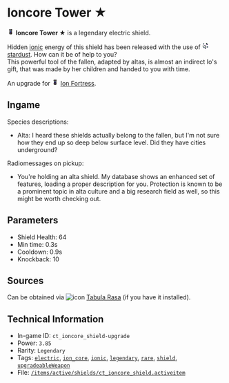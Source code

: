 # Ioncore Tower ★

<img src="https://raw.githubusercontent.com/Ceterai/Enternia/main/items/active/shields/ct_ioncore_shield.png" alt="Ioncore Tower ★ icon" loading="lazy" height="16px" width="auto" /> **Ioncore Tower ★** is a legendary electric shield.

Hidden [ionic](https://ceterai.github.io/MyEnternia/Wiki/Tags/Ionic) energy of this shield has been released with the use of <img src="https://raw.githubusercontent.com/Ceterai/Enternia/main/items/generic/crafting/ct_stardust.png" alt="Stardust icon" loading="lazy" height="16px" width="auto" /> [stardust](https://ceterai.github.io/MyEnternia/Wiki/Stardust). How can it be of help to you?  
This powerful tool of the fallen, adapted by altas, is almost an indirect Io's gift, that was made by her children and handed to you with time.

An upgrade for <img src="https://raw.githubusercontent.com/Ceterai/Enternia/main/items/active/shields/ct_ioncore_shield.png" alt="Ion Fortress icon" loading="lazy" height="16px" width="auto" /> [Ion Fortress](https://ceterai.github.io/MyEnternia/Wiki/IonFortress).

## Ingame

Species descriptions:

- Alta: I heard these shields actually belong to the fallen, but I'm not sure how they end up so deep below surface level. Did they have cities underground?

Radiomessages on pickup:

- You're holding an alta shield. My database shows an enhanced set of features, loading a proper description for you. Protection is known to be a prominent topic in alta culture and a big research field as well, so this might be worth checking out.

## Parameters

- Shield Health: 64
- Min time: 0.3s
- Cooldown: 0.9s
- Knockback: 10

## Sources

Can be obtained via <img src="https://steamuserimages-a.akamaihd.net/ugc/263843960696222713/3EC9A7C005541F7D577EBCB8C5736B4EFC9973D6/" alt="icon" width="8" height="12"/> [Tabula Rasa](https://community.playstarbound.com/resources/the-tabula-rasa.3222/) (if you have it installed).

## Technical Information

- In-game ID: `ct_ioncore_shield-upgrade`
- Power: `3.85`
- Rarity: `Legendary`
- Tags: [`electric`](https://ceterai.github.io/MyEnternia/Wiki/Tags/Electric), [`ion_core`](https://ceterai.github.io/MyEnternia/Wiki/Tags/IonCore), [`ionic`](https://ceterai.github.io/MyEnternia/Wiki/Tags/Ionic), [`legendary`](https://ceterai.github.io/MyEnternia/Wiki/Tags/Legendary), [`rare`](https://ceterai.github.io/MyEnternia/Wiki/Tags/Rare), [`shield`](https://ceterai.github.io/MyEnternia/Wiki/Tags/Shield), [`upgradeableWeapon`](https://ceterai.github.io/MyEnternia/Wiki/Tags/UpgradeableWeapon)
- File: [`/items/active/shields/ct_ioncore_shield.activeitem`](https://github.com/Ceterai/Enternia/blob/main/items/active/shields/ct_ioncore_shield.activeitem)
